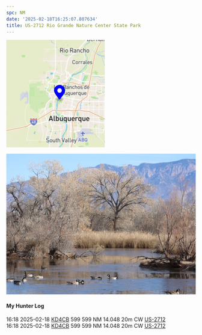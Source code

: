 ```yaml
---
spc: NM
date: '2025-02-18T16:25:07.807634'
title: US-2712 Rio Grande Nature Center State Park
---
```


![pasted_image.png](/static/pasted_image_0120.png)

![pasted_image001.png](/static/pasted_image001_0101.png)

#### My Hunter Log
16:18    2025-02-18    [KD4CB](https://qrz.com/db/KD4CB)    599    599    NM    14.048    20m    CW    [US-2712](https://pota.app/#/park/US-2712)
<BR>16:18	2025-02-18	[KD4CB](https://qrz.com/db/KD4CB)	599	599	NM	14.048	20m	CW	[US-2712](https://pota.app/#/park/US-2712)
